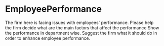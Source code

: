 # EmployeePerformance
The firm here is facing issues with employees' performance.
Please help the firm decide what are the main factors that affect the performance
Show the performance in department wise.
Suggest the firm what it should do in order to enhance employee performance.

